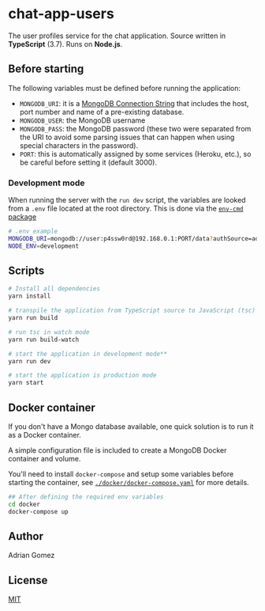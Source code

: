 # chat-app-users

The user profiles service for the chat application. Source written in **TypeScript** (3.7). Runs on **Node.js**.

## Before starting

The following variables must be defined before running the application:
- `MONGODB_URI`: it is a [MongoDB Connection String](https://docs.mongodb.com/manual/reference/connection-string/) that includes the host, port number and name of a pre-existing database.
- `MONGODB_USER`: the MongoDB username
- `MONGODB_PASS`: the MongoDB password (these two were separated from the URI to avoid some parsing issues that can happen when using special characters in the password).
- `PORT`: this is automatically assigned by some services (Heroku, etc.), so be careful before setting it (default 3000).

### Development mode

When running the server with the `run dev` script, the variables are looked from a `.env` file located at the root directory. This is done via the [`env-cmd` package](https://github.com/toddbluhm/env-cmd)

```sh
# .env example
MONGODB_URI=mongodb://user:p4ssw0rd@192.168.0.1:PORT/data?authSource=admin
NODE_ENV=development
```

## Scripts

```sh
# Install all dependencies
yarn install

# transpile the application from TypeScript source to JavaScript (tsc)
yarn run build

# run tsc in watch mode
yarn run build-watch

# start the application in development mode**
yarn run dev

# start the application is production mode
yarn start
```

## Docker container

If you don't have a Mongo database available, one quick solution is to run it as a Docker container.

A simple configuration file is included to create a MongoDB Docker container and volume.

You'll need to install `docker-compose` and setup some variables before starting the container, see [`./docker/docker-compose.yaml`](./docker/docker-compose.yaml) for more details.

```sh
## After defining the required env variables
cd docker
docker-compose up
```

## Author

Adrian Gomez

## License

[MIT](LICENSE)
